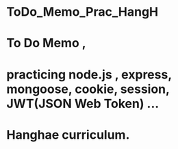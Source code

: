 # ToDo_Memo_Prac_HangH

# To Do Memo , 

# practicing node.js , express, mongoose, cookie, session, JWT(JSON Web Token) ... 

# Hanghae curriculum.
